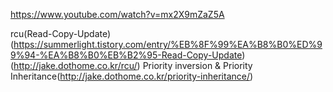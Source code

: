 https://www.youtube.com/watch?v=mx2X9mZaZ5A


rcu(Read-Copy-Update)(https://summerlight.tistory.com/entry/%EB%8F%99%EA%B8%B0%ED%99%94-%EA%B8%B0%EB%B2%95-Read-Copy-Update)(http://jake.dothome.co.kr/rcu/)
Priority inversion & Priority Inheritance(http://jake.dothome.co.kr/priority-inheritance/)
